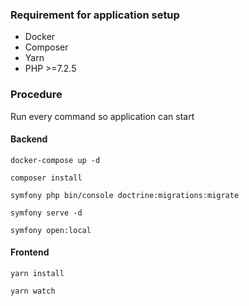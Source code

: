 ### Requirement for application setup
* Docker
* Composer
* Yarn
* PHP >=7.2.5

### Procedure
Run every command so application can start
#### Backend
`docker-compose up -d`

`composer install`

`symfony php bin/console doctrine:migrations:migrate`

`symfony serve -d`

`symfony open:local`


#### Frontend
`yarn install`

`yarn watch`
